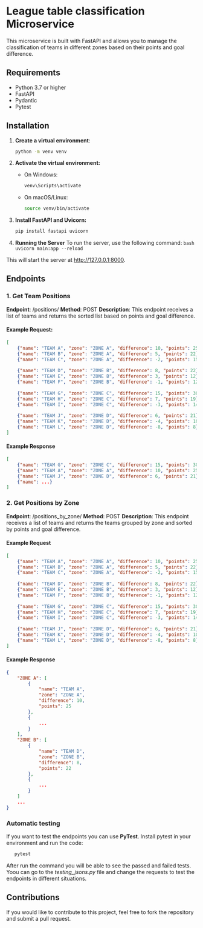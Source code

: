 # League table classification Microservice

This microservice is built with FastAPI and allows you to manage the classification of teams in different zones based on their points and goal difference.

## Requirements

- Python 3.7 or higher
- FastAPI
- Pydantic
- Pytest

## Installation

1. **Create a virtual environment**:
   ```bash
   python -m venv venv
   ```

2. **Activate the virtual environment:**
    * On Windows:
        ```bash
        venv\Scripts\activate
        ```
    
    * On macOS/Linux:
        ```bash
        source venv/bin/activate 
        ```

3. **Install FastAPI and Uvicorn:**
    ```bash
    pip install fastapi uvicorn
    ```

4. **Running the Server**
    To run the server, use the following command:
        ```bash
        uvicorn main:app --reload
        ```

This will start the server at http://127.0.0.1:8000.

## Endpoints
### 1. Get Team Positions
    
**Endpoint**: /positions/
**Method**: POST
**Description**: This endpoint receives a list of teams and returns the sorted list based on points and goal difference.

#### Example Request:
    
```json
[
    {"name": "TEAM A", "zone": "ZONE A", "difference": 10, "points": 25},
    {"name": "TEAM B", "zone": "ZONE A", "difference": 5, "points": 22},
    {"name": "TEAM C", "zone": "ZONE A", "difference": -2, "points": 15},
    
    {"name": "TEAM D", "zone": "ZONE B", "difference": 8, "points": 22},
    {"name": "TEAM E", "zone": "ZONE B", "difference": 3, "points": 12},
    {"name": "TEAM F", "zone": "ZONE B", "difference": -1, "points": 12},
    
    {"name": "TEAM G", "zone": "ZONE C", "difference": 15, "points": 30},
    {"name": "TEAM H", "zone": "ZONE C", "difference": 7, "points": 19},
    {"name": "TEAM I", "zone": "ZONE C", "difference": -3, "points": 14},
    
    {"name": "TEAM J", "zone": "ZONE D", "difference": 6, "points": 21},
    {"name": "TEAM K", "zone": "ZONE D", "difference": -4, "points": 10},
    {"name": "TEAM L", "zone": "ZONE D", "difference": -8, "points": 8}
]
```

#### Example Response
```json
[
    {"name": "TEAM G", "zone": "ZONE C", "difference": 15, "points": 30},
    {"name": "TEAM A", "zone": "ZONE A", "difference": 10, "points": 25},
    {"name": "TEAM J", "zone": "ZONE D", "difference": 6, "points": 21},
    {"name": ...}
]
```
    
### 2. Get Positions by Zone

**Endpoint**: /positions_by_zone/
**Method**: POST
**Description**: This endpoint receives a list of teams and returns the teams grouped by zone and sorted by points and goal difference.

#### Example Request
```json
[
    {"name": "TEAM A", "zone": "ZONE A", "difference": 10, "points": 25},
    {"name": "TEAM B", "zone": "ZONE A", "difference": 5, "points": 22},
    {"name": "TEAM C", "zone": "ZONE A", "difference": -2, "points": 15},
    
    {"name": "TEAM D", "zone": "ZONE B", "difference": 8, "points": 22},
    {"name": "TEAM E", "zone": "ZONE B", "difference": 3, "points": 12},
    {"name": "TEAM F", "zone": "ZONE B", "difference": -1, "points": 12},
    
    {"name": "TEAM G", "zone": "ZONE C", "difference": 15, "points": 30},
    {"name": "TEAM H", "zone": "ZONE C", "difference": 7, "points": 19},
    {"name": "TEAM I", "zone": "ZONE C", "difference": -3, "points": 14},
    
    {"name": "TEAM J", "zone": "ZONE D", "difference": 6, "points": 21},
    {"name": "TEAM K", "zone": "ZONE D", "difference": -4, "points": 10},
    {"name": "TEAM L", "zone": "ZONE D", "difference": -8, "points": 8}
]
```

#### Example Response
```json
{
    "ZONE A": [
        {
            "name": "TEAM A",
            "zone": "ZONE A",
            "difference": 10,
            "points": 25
        },
        {
            ...
        }
    ],
    "ZONE B": [
        {
            "name": "TEAM D",
            "zone": "ZONE B",
            "difference": 8,
            "points": 22
        },
        {
            ...
        }
    ]
    ...
}
```

### Automatic testing
If you want to test the endpoints you can use **PyTest**. Install pytest in your environment and run the code:
```bash
   pytest
```

After run the command you will be able to see the passed and failed tests. Yoou can go to the *testing_jsons.py* file and change the requests to test the endpoints in different situations.

## Contributions
If you would like to contribute to this project, feel free to fork the repository and submit a pull request.
